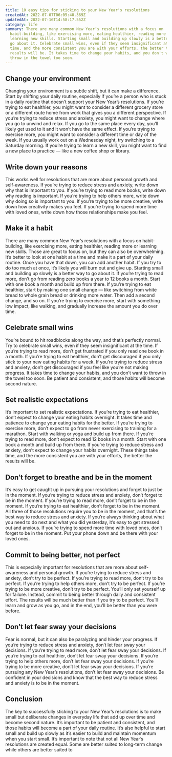 ```yaml
---
title: 10 easy tips for sticking to your New Year's resolutions
createdAt: 2022-07-07T06:05:40.369Z
updatedAt: 2022-07-16T14:58:17.552Z
category: life
summary: There are many common New Year’s resolutions with a focus on
  habit-building, like exercising more, eating healthier, reading more or
  learning new skills. Starting small and building up slowly is a better way to
  go about it. Celebrate small wins, even if they seem insignificant at the
  time, and the more consistent you are with your efforts, the better the
  results will be. It takes time to change your habits, and you don't want to
  throw in the towel too soon.
---
```


## Change your environment

Changing your environment is a subtle shift, but it can make a difference. Start by shifting your daily routine, especially if you’re a person who is stuck in a daily routine that doesn’t support your New Year’s resolutions. If you’re trying to eat healthier, you might want to consider a different grocery store or a different route home from work that gives you a different perspective. If you’re trying to reduce stress and anxiety, you might want to change where you go to unwind and relax. If you go to the same place every day, you’ll likely get used to it and it won’t have the same effect. If you’re trying to exercise more, you might want to consider a different time or day of the week. If you usually work out on a Wednesday night, try switching to a Saturday morning. If you’re trying to learn a new skill, you might want to find a new place to practice — like a new coffee shop or library.

## Write down your reasons

This works well for resolutions that are more about personal growth and self-awareness. If you’re trying to reduce stress and anxiety, write down why that is important to you. If you’re trying to read more books, write down why reading is important. If you’re trying to help others more, write down why doing so is important to you. If you’re trying to be more creative, write down how creativity makes you feel. If you’re trying to spend more time with loved ones, write down how those relationships make you feel.

## Make it a habit

There are many common New Year’s resolutions with a focus on habit-building, like exercising more, eating healthier, reading more or learning new skills. Those are great to focus on, but they can also be overwhelming. It’s better to look at one habit at a time and make it a part of your daily routine. Once you have that down, you can add another habit. If you try to do too much at once, it’s likely you will burn out and give up. Starting small and building up slowly is a better way to go about it. If you’re trying to read more, don’t go from reading zero books a year to 12 books a month. Start with one book a month and build up from there. If you’re trying to eat healthier, start by making one small change — like switching from white bread to whole grain bread or drinking more water. Then add a second change, and so on. If you’re trying to exercise more, start with something low impact, like walking, and gradually increase the amount you do over time.

## Celebrate small wins

You’re bound to hit roadblocks along the way, and that’s perfectly normal. Try to celebrate small wins, even if they seem insignificant at the time. If you’re trying to read more, don’t get frustrated if you only read one book in a month. If you’re trying to eat healthier, don’t get discouraged if you only stick to your new eating habits for a week. If you’re trying to reduce stress and anxiety, don’t get discouraged if you feel like you’re not making progress. It takes time to change your habits, and you don’t want to throw in the towel too soon. Be patient and consistent, and those habits will become second nature.

## Set realistic expectations

It’s important to set realistic expectations. If you’re trying to eat healthier, don’t expect to change your eating habits overnight. It takes time and patience to change your eating habits for the better. If you’re trying to exercise more, don’t expect to go from never exercising to training for a marathon. Start with walking or yoga and build up from there. If you’re trying to read more, don’t expect to read 12 books in a month. Start with one book a month and build up from there. If you’re trying to reduce stress and anxiety, don’t expect to change your habits overnight. These things take time, and the more consistent you are with your efforts, the better the results will be.

## Don’t forget to breathe and be in the moment

It’s easy to get caught up in pursuing your resolutions and forget to just be in the moment. If you’re trying to reduce stress and anxiety, don’t forget to be in the moment. If you’re trying to read more, don’t forget to be in the moment. If you’re trying to eat healthier, don’t forget to be in the moment. All three of those resolutions require you to be in the moment, and that’s the best way to reduce stress and anxiety. If you’re always thinking about what you need to do next and what you did yesterday, it’s easy to get stressed out and anxious. If you’re trying to spend more time with loved ones, don’t forget to be in the moment. Put your phone down and be there with your loved ones.

## Commit to being better, not perfect

This is especially important for resolutions that are more about self-awareness and personal growth. If you’re trying to reduce stress and anxiety, don’t try to be perfect. If you’re trying to read more, don’t try to be perfect. If you’re trying to help others more, don’t try to be perfect. If you’re trying to be more creative, don’t try to be perfect. You’ll only set yourself up for failure. Instead, commit to being better through daily and consistent effort. The results will be much better than if you try to be perfect. You’ll learn and grow as you go, and in the end, you’ll be better than you were before.

## Don’t let fear sway your decisions

Fear is normal, but it can also be paralyzing and hinder your progress. If you’re trying to reduce stress and anxiety, don’t let fear sway your decisions. If you’re trying to read more, don’t let fear sway your decisions. If you’re trying to eat healthier, don’t let fear sway your decisions. If you’re trying to help others more, don’t let fear sway your decisions. If you’re trying to be more creative, don’t let fear sway your decisions. If you’re pursuing any New Year’s resolutions, don’t let fear sway your decisions. Be confident in your decisions and know that the best way to reduce stress and anxiety is to be in the moment.

## Conclusion

The key to successfully sticking to your New Year’s resolutions is to make small but deliberate changes in everyday life that add up over time and become second nature. It’s important to be patient and consistent, and those habits will become a part of your daily routine. It’s also helpful to start small and build up slowly as it’s easier to build and maintain momentum when you start small. It’s important to note that not all New Year’s resolutions are created equal. Some are better suited to long-term change while others are better suited to
